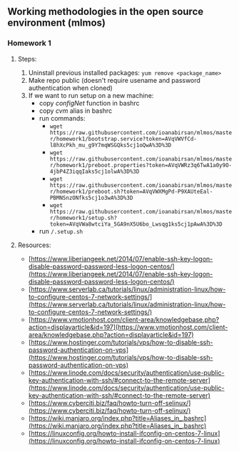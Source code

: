 ## Working methodologies in the open source environment (mlmos)

### Homework 1

1. Steps:
   1. Uninstall previous installed packages: `yum remove <package_name>`
   2. Make repo public (doesn't require usename and password authentication when cloned)
   3. If we want to run setup on a new machine:
      * copy _configNet_ function in bashrc
      * copy _cvm_ alias in bashrc
      * run commands: 
        * `wget https://raw.githubusercontent.com/ioanabirsan/mlmos/master/homework1/bootstrap.service?token=AVqVWVfCd-l8hXcPkh_mu_g9Y7mqWSGQks5cj1oQwA%3D%3D`
        * `wget https://raw.githubusercontent.com/ioanabirsan/mlmos/master/homework1/preboot.properties?token=AVqVWRz3q6TwA1a0y9O-4jbP4Z3iqqIaks5cj1olwA%3D%3D`
        * `wget https://raw.githubusercontent.com/ioanabirsan/mlmos/master/homework1/preboot.sh?token=AVqVWXMgPd-P9XAUteEal-PBMNSnzONfks5cj1o3wA%3D%3D`
        * `wget https://raw.githubusercontent.com/ioanabirsan/mlmos/master/homework1/setup.sh?token=AVqVWa8wtciYa_5GA9nX5U6bo_Lwsqg1ks5cj1pAwA%3D%3D`
      * run `/.setup.sh` 

2. Resources:
   * [https://www.liberiangeek.net/2014/07/enable-ssh-key-logon-disable-password-password-less-logon-centos/](https://www.liberiangeek.net/2014/07/enable-ssh-key-logon-disable-password-password-less-logon-centos/)
   * [https://www.serverlab.ca/tutorials/linux/administration-linux/how-to-configure-centos-7-network-settings/](https://www.serverlab.ca/tutorials/linux/administration-linux/how-to-configure-centos-7-network-settings/)
   * [https://www.vmotionhost.com/client-area/knowledgebase.php?action=displayarticle&id=197](https://www.vmotionhost.com/client-area/knowledgebase.php?action=displayarticle&id=197)
   * [https://www.hostinger.com/tutorials/vps/how-to-disable-ssh-password-authentication-on-vps](https://www.hostinger.com/tutorials/vps/how-to-disable-ssh-password-authentication-on-vps)
   * [https://www.linode.com/docs/security/authentication/use-public-key-authentication-with-ssh/#connect-to-the-remote-server](https://www.linode.com/docs/security/authentication/use-public-key-authentication-with-ssh/#connect-to-the-remote-server)
   * [https://www.cyberciti.biz/faq/howto-turn-off-selinux/](https://www.cyberciti.biz/faq/howto-turn-off-selinux/)
   * [https://wiki.manjaro.org/index.php?title=Aliases_in_.bashrc](https://wiki.manjaro.org/index.php?title=Aliases_in_.bashrc)
   * [https://linuxconfig.org/howto-install-ifconfig-on-centos-7-linux](https://linuxconfig.org/howto-install-ifconfig-on-centos-7-linux)
   
